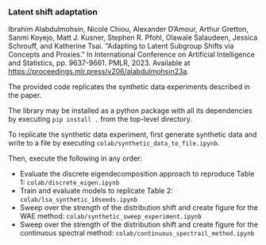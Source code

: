 ### Latent shift adaptation

Ibrahim Alabdulmohsin, Nicole Chiou, Alexander D’Amour, Arthur Gretton, Sanmi Koyejo, Matt J. Kusner, Stephen R. Pfohl, Olawale Salaudeen, Jessica Schrouff, and Katherine Tsai. "Adapting to Latent Subgroup Shifts via Concepts and Proxies." In International Conference on Artificial Intelligence and Statistics, pp. 9637-9661. PMLR, 2023. Available at https://proceedings.mlr.press/v206/alabdulmohsin23a.

The provided code replicates the synthetic data experiments described in the paper.

The library may be installed as a python package with all its dependencies by executing `pip install .` from the top-level directory.

To replicate the synthetic data experiment, first generate synthetic data and write to a file by executing `colab/synthetic_data_to_file.ipynb`.

Then, execute the following in any order:

  * Evaluate the discrete eigendecomposition approach to reproduce Table 1: `colab/discrete_eigen.ipynb`
  * Train and evaluate models to replicate Table 2: `colab/lsa_synthetic_10seeds.ipynb`
  * Sweep over the strength of the distribution shift and create figure for the WAE method: `colab/synthetic_sweep_experiment.ipynb`
  * Sweep over the strength of the distribution shift and create figure for the continuous spectral method: `colab/continuous_spectrail_method.ipynb`